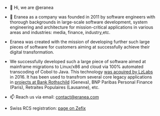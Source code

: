 - 👋 Hi, we are @eranea
- 👀 Eranea as a company was founded in 2011 by software engineers with thorough backgrounds in large-scale software development, system engineering and architecture 
for mission-critical applications in various areas and industries: media, finance, industry,etc.
- Eranea was created with the mission of developing further such large pieces of software for customers aiming at successfully achieve their digital transformation.

- We successfully developed such a large piece of software aimed at mainframe migrations to Linux/x86 and cloud via 100% automated transcoding of Cobol to Java. This technology [was acquired by LzLabs](https://www.lzlabs.com/lzlabs-acquire-intellectual-property-technology-assets-eranea/) in 2016. It has been used to transfrom several core legacy applications in [projects at Bank Rothschild](https://www.fintechfutures.com/2018/02/edmond-de-rothschild-moves-core-mainframe-system-to-lzlabs/) (Geneva), BNP Paribas Personal Finance (Paris), Retraites Populaires (Lausanne), etc.

- 📫 Reach us via email: contact@eranea.com

- Swiss RCS registration: [page on Zefix](https://www.zefix.ch/en/search/entity/list/firm/1013645?name=eranea&searchType=exact)

